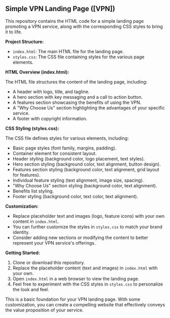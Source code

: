 ## Simple VPN Landing Page ([VPN])

This repository contains the HTML code for a simple landing page promoting a VPN service, along with the corresponding CSS styles to bring it to life.

**Project Structure:**

* `index.html`: The main HTML file for the landing page.
* `styles.css`: The CSS file containing styles for the various page elements.

**HTML Overview (index.html):**

The HTML file structures the content of the landing page, including:

* A header with logo, title, and tagline.
* A hero section with key messaging and a call to action button.
* A features section showcasing the benefits of using the VPN.
* A "Why Choose Us" section highlighting the advantages of your specific service.
* A footer with copyright information.

**CSS Styling (styles.css):**

The CSS file defines styles for various elements, including:

* Basic page styles (font family, margins, padding).
* Container element for consistent layout.
* Header styling (background color, logo placement, text styles).
* Hero section styling (background color, text alignment, button design).
* Features section styling (background color, text alignment, grid layout for features).
* Individual feature styling (text alignment, image size, spacing).
* "Why Choose Us" section styling (background color, text alignment).
* Benefits list styling.
* Footer styling (background color, text color, text alignment).

**Customization:**

* Replace placeholder text and images (logo, feature icons) with your own content in `index.html`.
* You can further customize the styles in `styles.css` to match your brand identity.
* Consider adding new sections or modifying the content to better represent your VPN service's offerings.

**Getting Started:**

1. Clone or download this repository.
2. Replace the placeholder content (text and images) in `index.html` with your own.
3. Open `index.html` in a web browser to view the landing page.
4. Feel free to experiment with the CSS styles in `styles.css` to personalize the look and feel.

This is a basic foundation for your VPN landing page. With some customization, you can create a compelling website that effectively conveys the value proposition of your service.
